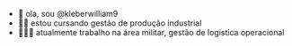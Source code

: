 - 👋 ola, sou @kleberwilliam9
- 👨‍💻 estou cursando gestão de produção industrial
- 👮🏼‍♂️ atualmente trabalho na área militar, gestão de logistica operacional

<!---
kleberwilliam9/kleberwilliam9 is a ✨ special ✨ repository because its `README.md` (this file) appears on your GitHub profile.
You can click the Preview link to take a look at your changes.
--->
